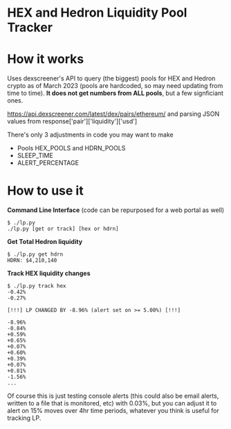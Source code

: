 # HEX and Hedron Liquidity Pool Tracker

# How it works
Uses dexscreener's API to query (the biggest) pools for HEX and Hedron crypto as of March 2023 (pools are hardcoded, so may need updating from time to time). **It does not get numbers from ALL pools**, but a few signficiant ones.

https://api.dexscreener.com/latest/dex/pairs/ethereum/ and parsing JSON values from response['pair']['liquidity']['usd']

There's only 3 adjustments in code you may want to make
- Pools HEX_POOLS and HDRN_POOLS
- SLEEP_TIME
- ALERT_PERCENTAGE

# How to use it

**Command Line Interface** (code can be repurposed for a web portal as well)
```
$ ./lp.py
./lp.py [get or track] [hex or hdrn]
```

**Get Total Hedron liquidity**
```
$ ./lp.py get hdrn
HDRN: $4,210,140
```

**Track HEX liquidity changes**
```
$ ./lp.py track hex
-0.42%
-0.27%

[!!!] LP CHANGED BY -8.96% (alert set on >= 5.00%) [!!!]

-8.96%
-0.84%
+0.59%
+0.65%
+0.07%
+0.60%
+0.39%
+0.07%
+0.81%
-1.56%
...
```

Of course this is just testing console alerts (this could also be email alerts, written to a file that is monitored, etc) with 0.03%, but you can adjust it to alert on 15% moves over 4hr time periods, whatever you think is useful for tracking LP.
